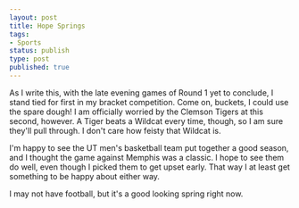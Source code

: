 ```yaml
---
layout: post
title: Hope Springs
tags:
- Sports
status: publish
type: post
published: true
---
```

As I write this, with the late evening games of Round 1 yet to conclude, I stand tied for first in my bracket competition.  Come on, buckets, I could use the spare dough!  I am officially worried by the Clemson Tigers at this second, however.  A Tiger beats a Wildcat every time, though, so I am sure they'll pull through.  I don't care how feisty that Wildcat is.

I'm happy to see the UT men's basketball team put together a good season, and I thought the game against Memphis was a classic.  I hope to see them do well, even though I picked them to get upset early.  That way I at least get something to be happy about either way.

I may not have football, but it's a good looking spring right now.